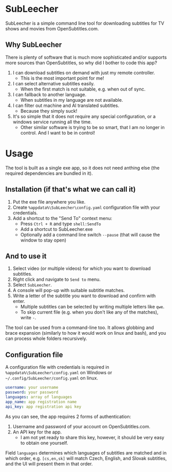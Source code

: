 # SubLeecher
SubLeecher is a simple command line tool for downloading subtitles for TV shows and movies from OpenSubtitles.com.

## Why SubLeecher
There is plenty of software that is much more sophisticated and/or supports more sources than OpenSubtitles, so why did I bother to code this app?

1. I can download subtitles on demand with just my remote controller.
   - This is the most important point for me!
3. I can select alternative subtitles easily.
   - When the first match is not suitable, e.g. when out of sync.
4. I can fallback to another language.
   - When subtitles in my language are not available.
5. I can filter out machine and AI translated subtitles.
   - Because they simply suck!
7. It's so simple that it does not require any special configuration, or a windows service running all the time.
   - Other similar software is trying to be so smart, that I am no longer in control. And I want to be in control!

# Usage
The tool is built as a single exe app, so it does not need anthing else (the required dependencies are bundled in it).

## Installation (if that's what we can call it)
1. Put the exe file anywhere you like.
2. Create `%appdata%\SubLeecher\config.yaml` configuration file with your credentials.
3. Add a shortcut to the "Send To" context menu:
   - Press `Ctrl + R` and type `shell:SendTo`
   - Add a shortcut to SubLeecher.exe
   - Optionally add a command line switch `--pause` (that will cause the window to stay open)
  
## And to use it
1. Select video (or multiple videos) for which you want to download subtitles.
2. Right click and navigate to `Send to` menu.
3. Select `SubLeecher`.
4. A console will pop-up with suitable subtitle matches.
5. Write a letter of the subtitle you want to download and confirm with enter.
   - Multiple subtitles can be selected by writing multiple letters like `qwe`.
   - To skip current file (e.g. when you don't like any of the matches), write `-`.
  
The tool can be used from a command-line too. It allows globbing and brace expansion (similarly to how it would work on linux and bash), and you can process whole folders recursively.

## Configuration file
A configuration file with credentials is required in `%appdata%\SubLeecher\config.yaml` on Windows or `~/.config/SubLeecher/config.yaml` on linux.

```yaml
username: your username
password: your password
languages: array of languages
app_name: app registration name
api_key: app registration api key
```

As you can see, the app requires 2 forms of authentication:
1. Username and password of your account on OpenSubtitles.com.
2. An API key for the app.
   - I am not yet ready to share this key, however, it should be very easy to obtain one yourself.

Field `languages` determines which languages of subtitles are matched and in which order, e.g. `[cs,en,sk]` will match Czech, English, and Slovak subtitles, and the UI will present them in that order.
